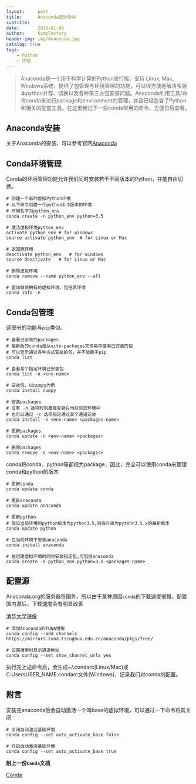```yaml
---
layout:     post
title:      Anaconda部分命令
subtitle:   
date:       2018-01-05
author:     Simplestory
header-img: img/Anaconda.jpg
catalog: true
tags:
    - Python
    - 终端
---
```


>Anaconda是一个用于科学计算的Python发行版，支持 Linux, Mac, Windows系统，提供了包管理与环境管理的功能，可以很方便地解决多版本python并存、切换以及各种第三方包安装问题。Anaconda利用工具/命令conda来进行package和environment的管理，并且已经包含了Python和相关的配套工具。在这里我记下一些conda常用的命令，方便日后查看。

## Anaconda安装

关于Anaconda的安装，可以参考官网[Anaconda](https://www.anaconda.com/download/)

## Conda环境管理

Conda的环境管理功能允许我们同时安装若干不同版本的Python，并能自由切换。

```
# 创建一个新的虚拟Python环境
# 以下命令创建一个python3.5版本的环境
# 环境名字为python_env
conda create -n python_env python=3.5

# 激活虚拟环境python_env
activate python_env # for windows
source activate python_env  # for Linux or Mac

# 返回原环境
deactivate python_env   # for windows
source deactivate   # for Linux or Mac

# 删除虚拟环境
conda remove --name python_env --all

# 查询目前拥有的虚拟环境，包括原环境
conda info -e
```

## Conda包管理

这部分的功能与`pip`类似。

```
# 查看已安装的packages
# 最新版的conda是从site-packages文件夹中搜索已安装的包
# 可以显示通过各种方式安装的包，并不依赖于pip
conda list

# 查看某个指定环境已安装包
conda list -n <env-name>

# 安装包，以numpy为例
conda install numpy

# 安装packages
# 没有 -n 选项时则直接安装在当前活跃环境中
# 也可以通过 -c 选项指定通过某个通道安装
conda install -n <env-name> <packages-name>

# 更新packages
conda update -n <env-name> <packages>

# 删除packages
conda remove -n <env-name> <packages>
```

conda将conda、python等都视为package，因此，完全可以使用conda来管理conda和python的版本

```
# 更新conda
conda update conda

# 更新anaconda
conda update anaconda

# 更新python
# 假设当前环境的python版本为python3.5,则会升级为pytohn3.5.x的最新版本
conda update python

# 在当前环境下安装anaconda
conda install anaconda

# 在创建虚拟环境的同时安装指定包,可包括anaconda
conda create -n python_env python=3.5 <packages-name>
```

## 配置源

Anaconda.org的服务器在国外，所以由于某种原因`conda`的下载速度很慢。配置国内源后，下载速度会有明显改善

[清华大学镜像](https://mirrors.tuna.tsinghua.edu.cn/anaconda/pkgs/free/)

```
# 添加Anaconda的TUNA镜像
conda config --add channels https://mirrors.tuna.tsinghua.edu.cn/anaconda/pkgs/free/
 
# 设置搜索时显示通道地址
conda config --set show_channel_urls yes
```

执行完上述命令后，会生成~/.condarc(Linux/Mac)或C:UsersUSER_NAME.condarc文件(Windows)，记录我们对conda的配置。

## 附言

安装完anaconda后会自动激活一个叫base的虚拟环境，可以通过一下命令将其关闭：

```
# 关闭自动激活基础环境
conda config --set auto_activate_base false

# 开启自动激活基础环境
conda config --set auto_activate_base true
```

**附上一份`Conda`文档**

[Conda](https://conda.io/docs/user-guide/index.html)